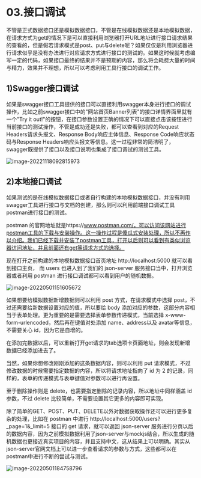 # 03.接口调试

不管是正式数据接口还是模拟数据接口，不管是在线模拟数据还是本地模拟数据，在请求方式为get的情况下是可以直接利用浏览器打开URL地址进行接口请求结果的查看的，但是假若请求模式是post、put与delete呢？如果仅仅是利用浏览器进行请求似乎是没有办法进行对应请求方式进行接口的测试的。如果这时候就考虑编写一定的代码，如果接口最终的结果并不是预期的内容，那么将会耗费大量的时间与精力，效果并不理想，所以可以考虑利用工具行接口的调试工作。

## 1)Swagger接口调试

如果是swagger接口工具提供的接口可以直接利用swagger本身进行接口的调试操作，比如之前swagger接口中的"网站首页Banner列表"的接口详情界面里就有一个"Try it out!"的按钮，在接口参数设置正确的情况下可以直接点击该按钮进行当前接口的测试操作，不管是成功还是失败，都可以查看到对应的Request Headers请求头报文、Response Body响应主体信息、Response Code响应状态码与Response Headers响应头报文等信息。这一过程非常的简洁明了，swagger既提供了接口以及接口说明也集成了接口调试的测试工具。

  ![image-20221118092815973](http://qn.chinavanes.com/qiniu_picGo/image-20221118092815973.png)

## 2)本地接口调试

如果测试的是在线模拟数据接口或者自行构建的本地模拟数据接口，并没有利用swagger工具进行接口与文档的创建，那么则可以利用前端接口调试工具postman进行接口的测试。

postman 的官网地址就是https://www.postman.com/，可以访问该网站进行postman工具的下载与安装操作。这一操作过程是傻瓜式安装处理，所以不再作以介绍。我们已经下载并安装了postman工具，打开以后则可以看到有类似浏览器访问地址，并且前面还有get等请求方式的选择。

现在打开之前构建的本地模拟数据接口首页地址 http://localhost:5000 就可以看到接口主页， 而 users 也进入到了我们的 json-server 服务接口当中，打开浏览器或者利用 postman 进行接口调试都可以看到用户的随机数据。

  ![image-20220501151605672](http://qn.chinavanes.com/qiniu_picGo/image-20220501151605672.png)

  

如果想要给模拟数据新增数据则可以利用 post 方式，在请求模式中选择 post，不过还需要给新数据设置对应的值，所以要给 body 添加对应的参数，这部分内容相当于表单处理。更为重要的是需要选择表单参数传递模式，当前选择 x-www-form-urlencoded，然后再在键值对处添加 name、address以及 avatar等信息，不需要关心 id，因为它是自增的。

在添加完数据以后，可以重新打开get请求的tab选项卡页面地址，则会发现新增数据已经添加进去了。

当然，如果你想修改刚刚添加的这条数据内容，则可以利用 put 请求模式，不过修改数据的时候需要指定数据的内容，所以将请求地址指向了 id 为 2 的记录，同样的，表单的传递模式与表单键值对参数可以进行再设置。

至于删除操作则是 delete，也需要指定删除的记录内容，所以地址中同样涵盖 id 参数，不过 delete 比较简单，不需要设置其它更多的内容即可实现。

除了简单的GET、POST、PUT、DELETE以外对数据获取操作还可以进行更多复杂的处理，比如在 postman 中进行 http://localhost:5000/users?\_page=1&\_limit=5 接口的 get 请求，就可以返回 json-server 服务进行分页以后的数据内容，因为之前模拟数据利用了json-server与mockjs结合，所以生成的随机数据也更接近真实项目的内容，并且支持中文，这从结果上可以明确。其实从json-server官网文档上可以进一步查看请求的参数与方式，这些都可以在postman中进行不断的尝试与测试。

  ![image-20220501184758796](http://qn.chinavanes.com/qiniu_picGo/image-20220501184758796.png)

  

